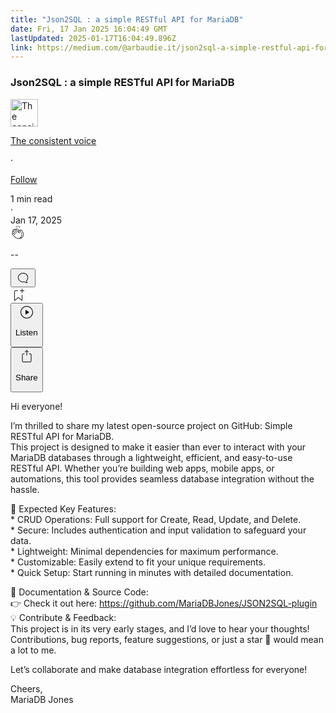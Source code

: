 ```yaml
---
title: "Json2SQL : a simple RESTful API for MariaDB"
date: Fri, 17 Jan 2025 16:04:49 GMT
lastUpdated: 2025-01-17T16:04:49.896Z
link: https://medium.com/@arbaudie.it/json2sql-a-simple-restful-api-for-mariadb-2ceeda1de673?source=rss-c779d007e7fe------2
---
```


<article><div class="l"><div class="l"><span class="l"></span><section><div><div class="fv gl gm gn go gp"></div><div class="gq gr gs gt gu"><div class="ab cd"><div class="ck bh gc gd ge gf"><div><h1 class="pw-post-title gv gw gx bf gy gz ha hb hc hd he hf hg hh hi hj hk hl hm hn ho hp hq hr hs ht hu hv hw hx bk" data-testid="storyTitle" id="98a9">Json2SQL : a simple RESTful API for MariaDB</h1><div><div class="speechify-ignore ab cr"><div class="speechify-ignore bh l"><div class="hy hz ia ib ic ab"><div><div class="ab id"><div><div aria-hidden="false" class="bm"><a href="/@arbaudie.it?source=post_page---byline--2ceeda1de673---------------------------------------" rel="noopener follow"><div class="l ie if by ig ih"><div class="l fm"><img alt="The consistent voice" class="l ff by df dg cz" data-testid="authorPhoto" height="44" loading="lazy" src="https://miro.medium.com/v2/da:true/resize:fill:88:88/0*7vBG_L_kSIeOh095" width="44"/><div class="ii by l df dg fv n ij fw"></div></div></div></a></div></div></div></div><div class="bn bh l"><div class="ab"><div style="flex:1"><span class="bf b bg z bk"><div class="ik ab q"><div class="ab q il"><div class="ab q"><div><div aria-hidden="false" class="bm"><p class="bf b im in bk"><a class="ag ah ai aj ak al am an ao ap aq ar as io" data-testid="authorName" href="/@arbaudie.it?source=post_page---byline--2ceeda1de673---------------------------------------" rel="noopener follow">The consistent voice</a></p></div></div></div><span aria-hidden="true" class="ip iq"><span class="bf b bg z bk">·</span></span><p class="bf b im in bk"><span><a class="ag ah ai aj ak al am an ao ap aq ar as ir" href="/m/signin?actionUrl=https%3A%2F%2Fmedium.com%2F_%2Fsubscribe%2Fuser%2Fc779d007e7fe&amp;operation=register&amp;redirect=https%3A%2F%2Fmedium.com%2F%40arbaudie.it%2Fjson2sql-a-simple-restful-api-for-mariadb-2ceeda1de673&amp;user=The+consistent+voice&amp;userId=c779d007e7fe&amp;source=post_page-c779d007e7fe--byline--2ceeda1de673---------------------post_header------------------" rel="noopener follow">Follow</a></span></p></div></div></span></div></div><div class="l cb"><span class="bf b bg z dw"><div class="ab cp is it iu"><span class="bf b bg z dw"><div class="ab ae"><span data-testid="storyReadTime">1 min read</span><div aria-hidden="true" class="iv iw l"><span aria-hidden="true" class="l"><span class="bf b bg z dw">·</span></span></div><span data-testid="storyPublishDate">Jan 17, 2025</span></div></span></div></span></div></div></div><div class="ab cr ix iy iz ja jb jc jd je jf jg jh ji jj jk jl jm"><div class="h k w fj fk q"><div class="kc l"><div class="ab q kd ke"><div class="pw-multi-vote-icon fm kf kg kh ki"><span><a class="ag ah ai aj ak al am an ao ap aq ar as at au" data-testid="headerClapButton" href="/m/signin?actionUrl=https%3A%2F%2Fmedium.com%2F_%2Fvote%2Fp%2F2ceeda1de673&amp;operation=register&amp;redirect=https%3A%2F%2Fmedium.com%2F%40arbaudie.it%2Fjson2sql-a-simple-restful-api-for-mariadb-2ceeda1de673&amp;user=The+consistent+voice&amp;userId=c779d007e7fe&amp;source=---header_actions--2ceeda1de673---------------------clap_footer------------------" rel="noopener follow"><div><div aria-hidden="false" class="bm"><div class="kj ap kk kl km kn an ko kp kq ki"><svg aria-label="clap" height="24" viewbox="0 0 24 24" width="24" xmlns="http://www.w3.org/2000/svg"><path clip-rule="evenodd" d="M11.37.828 12 3.282l.63-2.454zM13.916 3.953l1.523-2.112-1.184-.39zM8.589 1.84l1.522 2.112-.337-2.501zM18.523 18.92c-.86.86-1.75 1.246-2.62 1.33a6 6 0 0 0 .407-.372c2.388-2.389 2.86-4.951 1.399-7.623l-.912-1.603-.79-1.672c-.26-.56-.194-.98.203-1.288a.7.7 0 0 1 .546-.132c.283.046.546.231.728.5l2.363 4.157c.976 1.624 1.141 4.237-1.324 6.702m-10.999-.438L3.37 14.328a.828.828 0 0 1 .585-1.408.83.83 0 0 1 .585.242l2.158 2.157a.365.365 0 0 0 .516-.516l-2.157-2.158-1.449-1.449a.826.826 0 0 1 1.167-1.17l3.438 3.44a.363.363 0 0 0 .516 0 .364.364 0 0 0 0-.516L5.293 9.513l-.97-.97a.826.826 0 0 1 0-1.166.84.84 0 0 1 1.167 0l.97.968 3.437 3.436a.36.36 0 0 0 .517 0 .366.366 0 0 0 0-.516L6.977 7.83a.82.82 0 0 1-.241-.584.82.82 0 0 1 .824-.826c.219 0 .43.087.584.242l5.787 5.787a.366.366 0 0 0 .587-.415l-1.117-2.363c-.26-.56-.194-.98.204-1.289a.7.7 0 0 1 .546-.132c.283.046.545.232.727.501l2.193 3.86c1.302 2.38.883 4.59-1.277 6.75-1.156 1.156-2.602 1.627-4.19 1.367-1.418-.236-2.866-1.033-4.079-2.246M10.75 5.971l2.12 2.12c-.41.502-.465 1.17-.128 1.89l.22.465-3.523-3.523a.8.8 0 0 1-.097-.368c0-.22.086-.428.241-.584a.847.847 0 0 1 1.167 0m7.355 1.705c-.31-.461-.746-.758-1.23-.837a1.44 1.44 0 0 0-1.11.275c-.312.24-.505.543-.59.881a1.74 1.74 0 0 0-.906-.465 1.47 1.47 0 0 0-.82.106l-2.182-2.182a1.56 1.56 0 0 0-2.2 0 1.54 1.54 0 0 0-.396.701 1.56 1.56 0 0 0-2.21-.01 1.55 1.55 0 0 0-.416.753c-.624-.624-1.649-.624-2.237-.037a1.557 1.557 0 0 0 0 2.2c-.239.1-.501.238-.715.453a1.56 1.56 0 0 0 0 2.2l.516.515a1.556 1.556 0 0 0-.753 2.615L7.01 19c1.32 1.319 2.909 2.189 4.475 2.449q.482.08.971.08c.85 0 1.653-.198 2.393-.579.231.033.46.054.686.054 1.266 0 2.457-.52 3.505-1.567 2.763-2.763 2.552-5.734 1.439-7.586z" fill-rule="evenodd"></path></svg></div></div></div></a></span></div><div class="pw-multi-vote-count l kr ks kt ku kv kw kx"><p class="bf b dx z dw"><span class="ky">--</span></p></div></div></div><div><div aria-hidden="false" class="bm"><button aria-label="responses" class="ap kj kz la ab q fn lb lc"><svg class="ld" height="24" viewbox="0 0 24 24" width="24" xmlns="http://www.w3.org/2000/svg"><path d="M18.006 16.803c1.533-1.456 2.234-3.325 2.234-5.321C20.24 7.357 16.709 4 12.191 4S4 7.357 4 11.482c0 4.126 3.674 7.482 8.191 7.482.817 0 1.622-.111 2.393-.327.231.2.48.391.744.559 1.06.693 2.203 1.044 3.399 1.044.224-.008.4-.112.486-.287a.49.49 0 0 0-.042-.518c-.495-.67-.845-1.364-1.04-2.057a4 4 0 0 1-.125-.598zm-3.122 1.055-.067-.223-.315.096a8 8 0 0 1-2.311.338c-4.023 0-7.292-2.955-7.292-6.587 0-3.633 3.269-6.588 7.292-6.588 4.014 0 7.112 2.958 7.112 6.593 0 1.794-.608 3.469-2.027 4.72l-.195.168v.255c0 .056 0 .151.016.295.025.231.081.478.154.733.154.558.398 1.117.722 1.659a5.3 5.3 0 0 1-2.165-.845c-.276-.176-.714-.383-.941-.59z"></path></svg></button></div></div></div><div class="ab q jn jo jp jq jr js jt ju jv jw jx jy jz ka kb"><div class="le k j i d"></div><div class="h k"><div><div aria-hidden="false" class="bm"><span><a class="ag ah ai aj ak al am an ao ap aq ar as at au" data-testid="headerBookmarkButton" href="/m/signin?actionUrl=https%3A%2F%2Fmedium.com%2F_%2Fbookmark%2Fp%2F2ceeda1de673&amp;operation=register&amp;redirect=https%3A%2F%2Fmedium.com%2F%40arbaudie.it%2Fjson2sql-a-simple-restful-api-for-mariadb-2ceeda1de673&amp;source=---header_actions--2ceeda1de673---------------------bookmark_footer------------------" rel="noopener follow"><svg aria-label="Add to list bookmark button" class="dw lf" fill="none" height="25" viewbox="0 0 25 25" width="25" xmlns="http://www.w3.org/2000/svg"><path d="M18 2.5a.5.5 0 0 1 1 0V5h2.5a.5.5 0 0 1 0 1H19v2.5a.5.5 0 1 1-1 0V6h-2.5a.5.5 0 0 1 0-1H18zM7 7a1 1 0 0 1 1-1h3.5a.5.5 0 0 0 0-1H8a2 2 0 0 0-2 2v14a.5.5 0 0 0 .805.396L12.5 17l5.695 4.396A.5.5 0 0 0 19 21v-8.5a.5.5 0 0 0-1 0v7.485l-5.195-4.012a.5.5 0 0 0-.61 0L7 19.985z" fill="currentColor"></path></svg></a></span></div></div></div><div class="ff lg cp"><div class="l ae"><div class="ab cd"><div class="lh li lj lk ll lm ck bh"><div class="ab"><div aria-hidden="false" class="bm"><div><div aria-hidden="false" class="bm"><button aria-label="Listen" class="ag fn ai aj ak al am ln ao ap aq ez lo lp lc lq lr ls lt lu s lv lw lx ly lz ma mb u mc md me" data-testid="audioPlayButton"><svg fill="none" height="24" viewbox="0 0 24 24" width="24" xmlns="http://www.w3.org/2000/svg"><path clip-rule="evenodd" d="M3 12a9 9 0 1 1 18 0 9 9 0 0 1-18 0m9-10C6.477 2 2 6.477 2 12s4.477 10 10 10 10-4.477 10-10S17.523 2 12 2m3.376 10.416-4.599 3.066a.5.5 0 0 1-.777-.416V8.934a.5.5 0 0 1 .777-.416l4.599 3.066a.5.5 0 0 1 0 .832" fill="currentColor" fill-rule="evenodd"></path></svg><div class="j i d"><p class="bf b bg z dw">Listen</p></div></button></div></div></div></div></div></div></div></div><div aria-describedby="postFooterSocialMenu" aria-hidden="false" aria-labelledby="postFooterSocialMenu" class="bm"><div><div aria-hidden="false" class="bm"><button aria-controls="postFooterSocialMenu" aria-expanded="false" aria-label="Share Post" class="ag fn ai aj ak al am ln ao ap aq ez lo lp lc lq lr ls lt lu s lv lw lx ly lz ma mb u mc md me" data-testid="headerSocialShareButton"><svg fill="none" height="24" viewbox="0 0 24 24" width="24" xmlns="http://www.w3.org/2000/svg"><path clip-rule="evenodd" d="M15.218 4.931a.4.4 0 0 1-.118.132l.012.006a.45.45 0 0 1-.292.074.5.5 0 0 1-.3-.13l-2.02-2.02v7.07c0 .28-.23.5-.5.5s-.5-.22-.5-.5v-7.04l-2 2a.45.45 0 0 1-.57.04h-.02a.4.4 0 0 1-.16-.3.4.4 0 0 1 .1-.32l2.8-2.8a.5.5 0 0 1 .7 0l2.8 2.79a.42.42 0 0 1 .068.498m-.106.138.008.004v-.01zM16 7.063h1.5a2 2 0 0 1 2 2v10a2 2 0 0 1-2 2h-11c-1.1 0-2-.9-2-2v-10a2 2 0 0 1 2-2H8a.5.5 0 0 1 .35.15.5.5 0 0 1 .15.35.5.5 0 0 1-.15.35.5.5 0 0 1-.35.15H6.4c-.5 0-.9.4-.9.9v10.2a.9.9 0 0 0 .9.9h11.2c.5 0 .9-.4.9-.9v-10.2c0-.5-.4-.9-.9-.9H16a.5.5 0 0 1 0-1" fill="currentColor" fill-rule="evenodd"></path></svg><div class="j i d"><p class="bf b bg z dw">Share</p></div></button></div></div></div></div></div></div></div></div></div><p class="pw-post-body-paragraph mf mg gx mh b mi mj mk ml mm mn mo mp mq mr ms mt mu mv mw mx my mz na nb nc gq bk" id="11cf">Hi everyone!</p><p class="pw-post-body-paragraph mf mg gx mh b mi mj mk ml mm mn mo mp mq mr ms mt mu mv mw mx my mz na nb nc gq bk" id="f049">I’m thrilled to share my latest open-source project on GitHub: Simple RESTful API for MariaDB.<br/>This project is designed to make it easier than ever to interact with your MariaDB databases through a lightweight, efficient, and easy-to-use RESTful API. Whether you’re building web apps, mobile apps, or automations, this tool provides seamless database integration without the hassle.</p><p class="pw-post-body-paragraph mf mg gx mh b mi mj mk ml mm mn mo mp mq mr ms mt mu mv mw mx my mz na nb nc gq bk" id="3696">🔑 Expected Key Features:<br/>* CRUD Operations: Full support for Create, Read, Update, and Delete.<br/>* Secure: Includes authentication and input validation to safeguard your data.<br/>* Lightweight: Minimal dependencies for maximum performance.<br/>* Customizable: Easily extend to fit your unique requirements.<br/>* Quick Setup: Start running in minutes with detailed documentation.</p><p class="pw-post-body-paragraph mf mg gx mh b mi mj mk ml mm mn mo mp mq mr ms mt mu mv mw mx my mz na nb nc gq bk" id="b949">📖 Documentation &amp; Source Code:<br/>👉 Check it out here: <a class="ag ir" href="https://github.com/MariaDBJones/JSON2SQL-plugin" rel="noopener ugc nofollow" target="_blank">https://github.com/MariaDBJones/JSON2SQL-plugin</a><br/>💡 Contribute &amp; Feedback:<br/>This project is in its very early stages, and I’d love to hear your thoughts! Contributions, bug reports, feature suggestions, or just a star 🌟 would mean a lot to me.</p><p class="pw-post-body-paragraph mf mg gx mh b mi mj mk ml mm mn mo mp mq mr ms mt mu mv mw mx my mz na nb nc gq bk" id="950a">Let’s collaborate and make database integration effortless for everyone!</p><p class="pw-post-body-paragraph mf mg gx mh b mi mj mk ml mm mn mo mp mq mr ms mt mu mv mw mx my mz na nb nc gq bk" id="6c60">Cheers,<br/>MariaDB Jones</p></div></div></div></div></section></div></div></article>
